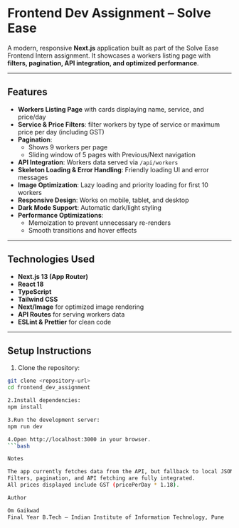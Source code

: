 # Frontend Dev Assignment – Solve Ease

A modern, responsive **Next.js** application built as part of the Solve Ease Frontend Intern assignment. It showcases a workers listing page with **filters, pagination, API integration, and optimized performance**.

---

## Features

- **Workers Listing Page** with cards displaying name, service, and price/day
- **Service & Price Filters**: filter workers by type of service or maximum price per day (including GST)
- **Pagination**:
  - Shows 9 workers per page
  - Sliding window of 5 pages with Previous/Next navigation
- **API Integration**: Workers data served via `/api/workers`
- **Skeleton Loading & Error Handling**: Friendly loading UI and error messages
- **Image Optimization**: Lazy loading and priority loading for first 10 workers
- **Responsive Design**: Works on mobile, tablet, and desktop
- **Dark Mode Support**: Automatic dark/light styling
- **Performance Optimizations**:
  - Memoization to prevent unnecessary re-renders
  - Smooth transitions and hover effects

---

## Technologies Used

- **Next.js 13 (App Router)**
- **React 18**
- **TypeScript**
- **Tailwind CSS**
- **Next/Image** for optimized image rendering
- **API Routes** for serving workers data
- **ESLint & Prettier** for clean code

---

## Setup Instructions

1. Clone the repository:

```bash
git clone <repository-url>
cd frontend_dev_assignment

2.Install dependencies:
npm install

3.Run the development server:
npm run dev

4.Open http://localhost:3000 in your browser.
```bash

Notes

The app currently fetches data from the API, but fallback to local JSON is included.
Filters, pagination, and API fetching are fully integrated.
All prices displayed include GST (pricePerDay * 1.18).

Author

Om Gaikwad
Final Year B.Tech – Indian Institute of Information Technology, Pune
